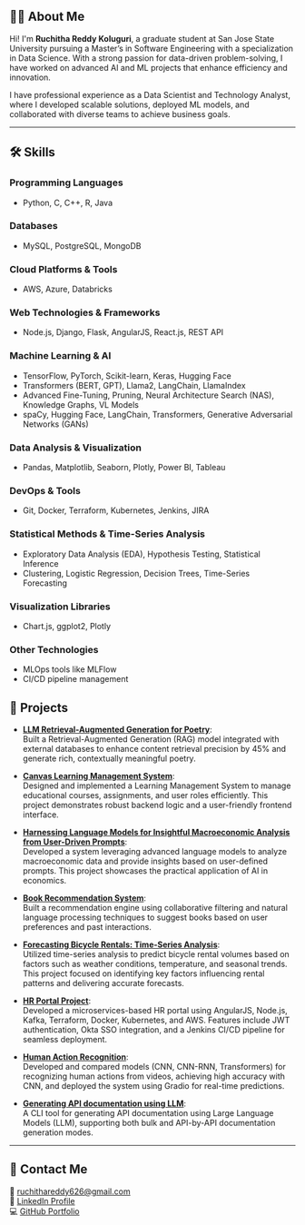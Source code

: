 ## 👩‍💻 About Me  

Hi! I'm **Ruchitha Reddy Koluguri**, a graduate student at San Jose State University pursuing a Master’s in Software Engineering with a specialization in Data Science. With a strong passion for data-driven problem-solving, I have worked on advanced AI and ML projects that enhance efficiency and innovation.  

I have professional experience as a Data Scientist and Technology Analyst, where I developed scalable solutions, deployed ML models, and collaborated with diverse teams to achieve business goals.  

---

## 🛠️ Skills  

### **Programming Languages**  
- Python, C, C++, R, Java  

### **Databases**  
- MySQL, PostgreSQL, MongoDB  

### **Cloud Platforms & Tools**  
- AWS, Azure, Databricks  

### **Web Technologies & Frameworks**  
- Node.js, Django, Flask, AngularJS, React.js, REST API  

### **Machine Learning & AI**  
- TensorFlow, PyTorch, Scikit-learn, Keras, Hugging Face  
- Transformers (BERT, GPT), Llama2, LangChain, LlamaIndex  
- Advanced Fine-Tuning, Pruning, Neural Architecture Search (NAS), Knowledge Graphs, VL Models  
- spaCy, Hugging Face, LangChain, Transformers, Generative Adversarial Networks (GANs)  

### **Data Analysis & Visualization**  
- Pandas, Matplotlib, Seaborn, Plotly, Power BI, Tableau  

### **DevOps & Tools**  
- Git, Docker, Terraform, Kubernetes, Jenkins, JIRA  

### **Statistical Methods & Time-Series Analysis**  
- Exploratory Data Analysis (EDA), Hypothesis Testing, Statistical Inference  
- Clustering, Logistic Regression, Decision Trees, Time-Series Forecasting  

### **Visualization Libraries**  
- Chart.js, ggplot2, Plotly  

### **Other Technologies**  
- MLOps tools like MLFlow  
- CI/CD pipeline management  


## 🚀 Projects  

- [**LLM Retrieval-Augmented Generation for Poetry**](https://drive.google.com/drive/folders/1wacaZSGsG9i5kS-YFBcO5PE2m61Z_5mw?usp=drive_link):  
  Built a Retrieval-Augmented Generation (RAG) model integrated with external databases to enhance content retrieval precision by 45% and generate rich, contextually meaningful poetry.  

- [**Canvas Learning Management System**](https://github.com/ruchithareddy269/202-project):  
  Designed and implemented a Learning Management System to manage educational courses, assignments, and user roles efficiently. This project demonstrates robust backend logic and a user-friendly frontend interface.  

- [**Harnessing Language Models for Insightful Macroeconomic Analysis from User-Driven Prompts**](https://github.com/ruchithareddy269/cmpe256-Hackathon):  
  Developed a system leveraging advanced language models to analyze macroeconomic data and provide insights based on user-defined prompts. This project showcases the practical application of AI in economics.  

- [**Book Recommendation System**](https://github.com/ruchithareddy269/256-Project-Book_Recommendation_System):  
  Built a recommendation engine using collaborative filtering and natural language processing techniques to suggest books based on user preferences and past interactions.  

- [**Forecasting Bicycle Rentals: Time-Series Analysis**](https://github.com/ruchithareddy269/255-Final-Project):  
  Utilized time-series analysis to predict bicycle rental volumes based on factors such as weather conditions, temperature, and seasonal trends. This project focused on identifying key factors influencing rental patterns and delivering accurate forecasts.  

- [**HR Portal Project**](https://github.com/ruchithareddy269/CMPE-272-HR-portal-Project):  
  Developed a microservices-based HR portal using AngularJS, Node.js, Kafka, Terraform, Docker, Kubernetes, and AWS. Features include JWT authentication, Okta SSO integration, and a Jenkins CI/CD pipeline for seamless deployment.  

- [**Human Action Recognition**](https://github.com/ruchithareddy269/258-Deep_learning-Project):  
  Developed and compared models (CNN, CNN-RNN, Transformers) for recognizing human actions from videos, achieving high accuracy with CNN, and deployed the system using Gradio for real-time predictions.

- [**Generating API documentation using LLM**](https://github.com/ruchithareddy269/Generating-API-Documentation-using-LLM):  
  A CLI tool for generating API documentation using Large Language Models (LLM), supporting both bulk and API-by-API documentation generation modes.
 
 
---

## 🌟 Contact Me  
 
📧 ruchithareddy626@gmail.com  
🔗 [LinkedIn Profile](https://www.linkedin.com/in/ruchithareddy269)  
💻 [GitHub Portfolio](https://github.com/ruchithareddy269)  
